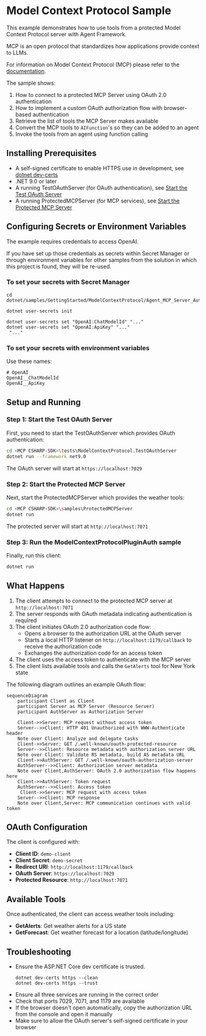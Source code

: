 # Model Context Protocol Sample

This example demonstrates how to use tools from a protected Model Context Protocol server with Agent Framework.

MCP is an open protocol that standardizes how applications provide context to LLMs.

For information on Model Context Protocol (MCP) please refer to the [documentation](https://modelcontextprotocol.io/introduction).

The sample shows:

1. How to connect to a protected MCP Server using  OAuth 2.0 authentication
1. How to implement a custom OAuth authorization flow with browser-based authentication
1. Retrieve the list of tools the MCP Server makes available
1. Convert the MCP tools to `AIFunction`'s so they can be added to an agent
1. Invoke the tools from an agent using function calling

## Installing Prerequisites

- A self-signed certificate to enable HTTPS use in development, see [dotnet dev-certs](https://learn.microsoft.com/en-us/dotnet/core/tools/dotnet-dev-certs)
- .NET 9.0 or later
- A running TestOAuthServer (for OAuth authentication), see [Start the Test OAuth Server](https://github.com/modelcontextprotocol/csharp-sdk/tree/main/samples/ProtectedMcpClient#step-1-start-the-test-oauth-server)
- A running ProtectedMCPServer (for MCP services), see [Start the Protected MCP Server](https://github.com/modelcontextprotocol/csharp-sdk/tree/main/samples/ProtectedMcpClient#step-2-start-the-protected-mcp-server)
 
## Configuring Secrets or Environment Variables

The example requires credentials to access OpenAI.

If you have set up those credentials as secrets within Secret Manager or through environment variables for other samples from the solution in which this project is found, they will be re-used.

### To set your secrets with Secret Manager

```text
cd dotnet/samples/GettingStarted/ModelContextProtocol/Agent_MCP_Server_Auth

dotnet user-secrets init

dotnet user-secrets set "OpenAI:ChatModelId" "..."
dotnet user-secrets set "OpenAI:ApiKey" "..."
 "..."
```

### To set your secrets with environment variables

Use these names:

```text
# OpenAI
OpenAI__ChatModelId
OpenAI__ApiKey
```

## Setup and Running

### Step 1: Start the Test OAuth Server

First, you need to start the TestOAuthServer which provides OAuth authentication:

```bash
cd <MCP CSHARP-SDK>\tests\ModelContextProtocol.TestOAuthServer
dotnet run --framework net9.0
```

The OAuth server will start at `https://localhost:7029`

### Step 2: Start the Protected MCP Server

Next, start the ProtectedMCPServer which provides the weather tools:

```bash
cd <MCP CSHARP-SDK>\samples\ProtectedMCPServer
dotnet run
```

The protected server will start at `http://localhost:7071`

### Step 3: Run the ModelContextProtocolPluginAuth sample

Finally, run this client:

```bash
dotnet run
```

## What Happens

1. The client attempts to connect to the protected MCP server at `http://localhost:7071`
2. The server responds with OAuth metadata indicating authentication is required
3. The client initiates OAuth 2.0 authorization code flow:
   - Opens a browser to the authorization URL at the OAuth server
   - Starts a local HTTP listener on `http://localhost:1179/callback` to receive the authorization code
   - Exchanges the authorization code for an access token
4. The client uses the access token to authenticate with the MCP server
5. The client lists available tools and calls the `GetAlerts` tool for New York state

The following diagram outlines an example OAuth flow:

```mermaid
sequenceDiagram
    participant Client as Client
    participant Server as MCP Server (Resource Server)
    participant AuthServer as Authorization Server 

    Client->>Server: MCP request without access token
    Server-->>Client: HTTP 401 Unauthorized with WWW-Authenticate header
    Note over Client: Analyze and delegate tasks
    Client->>Server: GET /.well-known/oauth-protected-resource
    Server-->>Client: Resource metadata with authorization server URL
    Note over Client: Validate RS metadata, build AS metadata URL
    Client->>AuthServer: GET /.well-known/oauth-authorization-server
    AuthServer-->>Client: Authorization server metadata
    Note over Client,AuthServer: OAuth 2.0 authorization flow happens here
    Client->>AuthServer: Token request
    AuthServer-->>Client: Access token
     Client->>Server: MCP request with access token
    Server-->>Client: MCP response
    Note over Client,Server: MCP communication continues with valid token
```

## OAuth Configuration

The client is configured with:
- **Client ID**: `demo-client`
- **Client Secret**: `demo-secret` 
- **Redirect URI**: `http://localhost:1179/callback`
- **OAuth Server**: `https://localhost:7029`
- **Protected Resource**: `http://localhost:7071`

## Available Tools

Once authenticated, the client can access weather tools including:
- **GetAlerts**: Get weather alerts for a US state
- **GetForecast**: Get weather forecast for a location (latitude/longitude)

## Troubleshooting

- Ensure the ASP.NET Core dev certificate is trusted.
  ```
  dotnet dev-certs https --clean
  dotnet dev-certs https --trust
  ```
- Ensure all three services are running in the correct order
- Check that ports 7029, 7071, and 1179 are available
- If the browser doesn't open automatically, copy the authorization URL from the console and open it manually
- Make sure to allow the OAuth server's self-signed certificate in your browser
